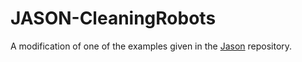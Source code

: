 # JASON-CleaningRobots
A modification of one of the examples given in the [Jason](https://github.com/jason-lang/jason) repository.
